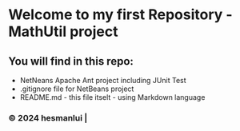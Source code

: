 # Welcome to my first Repository - MathUtil project

## You will find in this repo:

* NetNeans Apache Ant project including JUnit Test
* .gitignore file for NetBeans project
* README.md - this file itselt - using Markdown language

### © 2024 hesmanlui |
